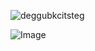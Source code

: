 ![deggubkcitsteg](https://media1.tenor.com/images/66b55f8e2ca22a800af0aecf9d01d848/tenor.gif)

![Image](https://image.ibb.co/g0SdPw/Screenshot_from_2018_01_05_11_14_40.png)
